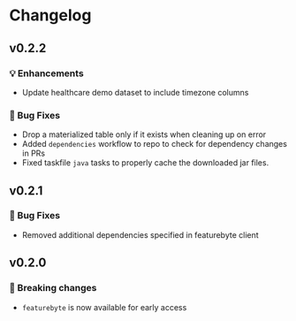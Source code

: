 # Changelog

## v0.2.2

### 💡 Enhancements

+ Update healthcare demo dataset to include timezone columns

### 🐛 Bug Fixes

+ Drop a materialized table only if it exists when cleaning up on error
+ Added `dependencies` workflow to repo to check for dependency changes in PRs
+ Fixed taskfile `java` tasks to properly cache the downloaded jar files.

## v0.2.1

### 🐛 Bug Fixes

* Removed additional dependencies specified in featurebyte client


## v0.2.0

### 🛑 Breaking changes

+ `featurebyte` is now available for early access
